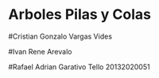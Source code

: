 # Arboles Pilas y Colas

#Cristian Gonzalo Vargas Vides

#Ivan Rene Arevalo

#Rafael Adrian Garativo Tello 20132020051
